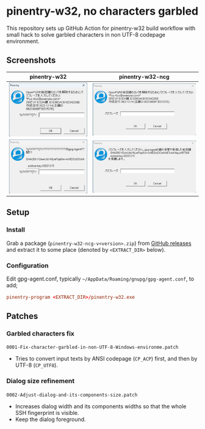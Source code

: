 # pinentry-w32, no characters garbled

This repository sets up GitHub Action for pinentry-w32 build workflow
with small hack to solve garbled characters in non UTF-8 codepage environment.

## Screenshots

| pinentry-w32                              | pinentry-w32-ncg                                  |
|-------------------------------------------|---------------------------------------------------|
| ![pinentry-w32 gpg](pinentry-w32-gpg.png) | ![pinentry-w32-ncg gpg](pinentry-w32-ncg-gpg.png) |
| ![pinentry-w32 ssh](pinentry-w32-ssh.png) | ![pinentry-w32-ncg ssh](pinentry-w32-ncg-ssh.png) |

## Setup

### Install

Grab a package (`pinentry-w32-ncg-v<version>.zip`) from [GitHub releases](https://github.com/iquiw/pinentry-w32-ncg-binary/releases)
and extract it to some place (denoted by `<EXTRACT_DIR>` below).

### Configuration

Edit gpg-agent.conf, typically `~/AppData/Roaming/gnupg/gpg-agent.conf`, to add;

```conf
pinentry-program <EXTRACT_DIR>/pinentry-w32.exe
```

## Patches

### Garbled characters fix

`0001-Fix-character-garbled-in-non-UTF-8-Windows-environme.patch`

* Tries to convert input texts by ANSI codepage (`CP_ACP`) first, and then by UTF-8 (`CP_UTF8`).

### Dialog size refinement

`0002-Adjust-dialog-and-its-components-size.patch`

* Increases dialog width and its components widths so that the whole SSH fingerprint is visible.
* Keep the dialog foreground.
